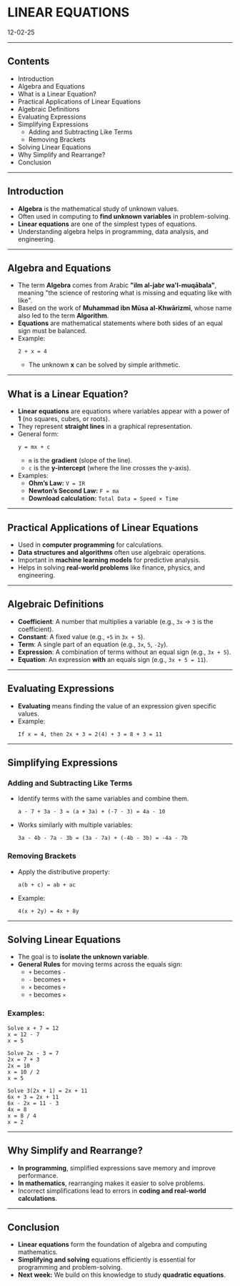 # LINEAR EQUATIONS
12-02-25

---

## Contents
- Introduction
- Algebra and Equations
- What is a Linear Equation?
- Practical Applications of Linear Equations
- Algebraic Definitions
- Evaluating Expressions
- Simplifying Expressions
  - Adding and Subtracting Like Terms
  - Removing Brackets
- Solving Linear Equations
- Why Simplify and Rearrange?
- Conclusion

---

## Introduction
- **Algebra** is the mathematical study of unknown values.
- Often used in computing to **find unknown variables** in problem-solving.
- **Linear equations** are one of the simplest types of equations.
- Understanding algebra helps in programming, data analysis, and engineering.

---

## Algebra and Equations
- The term **Algebra** comes from Arabic **"ilm al-jabr wa'l-muqābala"**, meaning "the science of restoring what is missing and equating like with like".
- Based on the work of **Muhammad ibn Mūsa al-Khwārizmī**, whose name also led to the term **Algorithm**.
- **Equations** are mathematical statements where both sides of an equal sign must be balanced.
- Example:
  ```
  2 + x = 4
  ```
  - The unknown **x** can be solved by simple arithmetic.

---

## What is a Linear Equation?
- **Linear equations** are equations where variables appear with a power of **1** (no squares, cubes, or roots).
- They represent **straight lines** in a graphical representation.
- General form:
  ```
  y = mx + c
  ```
  - `m` is the **gradient** (slope of the line).
  - `c` is the **y-intercept** (where the line crosses the y-axis).
- Examples:
  - **Ohm’s Law:** `V = IR`
  - **Newton’s Second Law:** `F = ma`
  - **Download calculation:** `Total Data = Speed × Time`

---

## Practical Applications of Linear Equations
- Used in **computer programming** for calculations.
- **Data structures and algorithms** often use algebraic operations.
- Important in **machine learning models** for predictive analysis.
- Helps in solving **real-world problems** like finance, physics, and engineering.

---

## Algebraic Definitions
- **Coefficient**: A number that multiplies a variable (e.g., `3x` → `3` is the coefficient).
- **Constant**: A fixed value (e.g., `+5` in `3x + 5`).
- **Term**: A single part of an equation (e.g., `3x`, `5`, `-2y`).
- **Expression**: A combination of terms without an equal sign (e.g., `3x + 5`).
- **Equation**: An expression **with** an equals sign (e.g., `3x + 5 = 11`).

---

## Evaluating Expressions
- **Evaluating** means finding the value of an expression given specific values.
- Example:
  ```
  If x = 4, then 2x + 3 = 2(4) + 3 = 8 + 3 = 11
  ```

---

## Simplifying Expressions
### Adding and Subtracting Like Terms
- Identify terms with the same variables and combine them.
  ```
  a - 7 + 3a - 3 = (a + 3a) + (-7 - 3) = 4a - 10
  ```
- Works similarly with multiple variables:
  ```
  3a - 4b - 7a - 3b = (3a - 7a) + (-4b - 3b) = -4a - 7b
  ```

### Removing Brackets
- Apply the distributive property:
  ```
  a(b + c) = ab + ac
  ```
- Example:
  ```
  4(x + 2y) = 4x + 8y
  ```

---

## Solving Linear Equations
- The goal is to **isolate the unknown variable**.
- **General Rules** for moving terms across the equals sign:
  - `+` becomes `-`
  - `-` becomes `+`
  - `×` becomes `÷`
  - `÷` becomes `×`

### Examples:
```
Solve x + 7 = 12
x = 12 - 7
x = 5
```
```
Solve 2x - 3 = 7
2x = 7 + 3
2x = 10
x = 10 / 2
x = 5
```
```
Solve 3(2x + 1) = 2x + 11
6x + 3 = 2x + 11
6x - 2x = 11 - 3
4x = 8
x = 8 / 4
x = 2
```

---

## Why Simplify and Rearrange?
- **In programming**, simplified expressions save memory and improve performance.
- **In mathematics**, rearranging makes it easier to solve problems.
- Incorrect simplifications lead to errors in **coding and real-world calculations**.

---

## Conclusion
- **Linear equations** form the foundation of algebra and computing mathematics.
- **Simplifying and solving** equations efficiently is essential for programming and problem-solving.
- **Next week:** We build on this knowledge to study **quadratic equations**.
